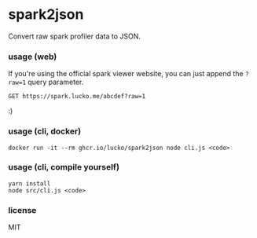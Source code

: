 # spark2json
Convert raw spark profiler data to JSON.

### usage (web)
If you're using the official spark viewer website, you can just append the `?raw=1` query parameter.
```
GET https://spark.lucko.me/abcdef?raw=1
```
:)

### usage (cli, docker)
```
docker run -it --rm ghcr.io/lucko/spark2json node cli.js <code>
```

### usage (cli, compile yourself)
```
yarn install
node src/cli.js <code>
```

### license
MIT